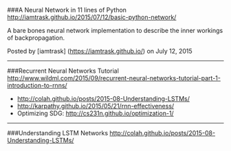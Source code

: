 ###A Neural Network in 11 lines of Python
http://iamtrask.github.io/2015/07/12/basic-python-network/

A bare bones neural network implementation to describe the
inner workings of backpropagation.

Posted by [iamtrask] (https://iamtrask.github.io/) on July 12, 2015

---

###Recurrent Neural Networks Tutorial
http://www.wildml.com/2015/09/recurrent-neural-networks-tutorial-part-1-introduction-to-rnns/
- http://colah.github.io/posts/2015-08-Understanding-LSTMs/
- http://karpathy.github.io/2015/05/21/rnn-effectiveness/
- Optimizing SDG: http://cs231n.github.io/optimization-1/

---

###Understanding LSTM Networks
http://colah.github.io/posts/2015-08-Understanding-LSTMs/

